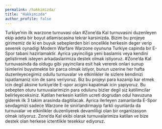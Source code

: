 ```yaml
---
permalink: /hakkimizda/
title: "Hakkımızda"
author_profile: false
---
```


Turkiye’nin ilk warzone turnuvasi olan #Zone’da Kal turnuvasini duzenleyen ekip adeta bir boyut atlamiscasina tekrar karsinizda. Bizim bu projeye girimemiz de ki en buyuk sebeplerden biri oncelikle herkesin deger verip severek oynadigi Modern Warfare Warzone oyununa Turkiye capinda bir E-Spor tabani hazirlamaktir. Ayrica yayinciliga yeni baslamis veya kendini gelistirmek isteyen arkadaslarimiza destek olmak istiyoruz. #Zone’da Kal turnuvasinda da oldugu gibi yayincilara esit hak vererek onlari sunup isimlerini buyutmekte bir parca olmak istiyor, bunun uzerine her hafta duzenleyecegimiz odullu turnuvalar ve etkinlikler ile sizlere kendinizi ispatlamaniz icin de sans veriyoruz. Biz bu projeyi para kazanip kar etmek icin degil aksine turkiye’de E-spor acigini kapatmak icin yapiyoruz. Bu sebepten oturu turnuvalarimizin para odulunu bizler degil siz katilimcilar belirleyeceksiniz. Katilan herkesin katilim ucreti dogrudan odul havuzuna giderek ilk 3 takim arasinda dagitilacak. Ayrica ilerleyen zamanlarda E-Spor sevdagmizi sadece Warzone ile sinirlandirmayip farkli oyunlarda da turnuvalar ve etkinlikler duzenliyerek devamliligi olan bir organizasyon olmak istiyoruz. Zone’da Kal ekibi olarak turnuvalarimiza katilan ve bize destek olan herkese ictentlikle tesekkur ediyoruz.
